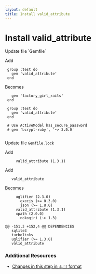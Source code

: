 ```yaml
---
layout: default
title: Install valid_attribute
---
```


<h1 id="main">Install valid_attribute</h1>
Update file `Gemfile`

Add
<pre><code> group :test do
   gem &#39;valid_attribute&#39;
 end</code></pre>


Becomes
<pre><code>   gem &#39;factory_girl_rails&#39;
 end
&nbsp;
 group :test do
   gem &#39;valid_attribute&#39;
 end
&nbsp;
 # Use ActiveModel has_secure_password
 # gem &#39;bcrypt-ruby&#39;, &#39;~&gt; 3.0.0&#39;
&nbsp;
</code></pre>


Update file `Gemfile.lock`

Add
<pre><code>     valid_attribute (1.3.1)</code></pre>


Add
<pre><code>   valid_attribute</code></pre>


Becomes
<pre><code>     uglifier (2.3.0)
       execjs (&gt;= 0.3.0)
       json (&gt;= 1.8.0)
     valid_attribute (1.3.1)
     xpath (2.0.0)
       nokogiri (~&gt; 1.3)
&nbsp;
@@ -151,3 +152,4 @@ DEPENDENCIES
   sqlite3
   turbolinks
   uglifier (&gt;= 1.3.0)
   valid_attribute
</code></pre>



### Additional Resources

* [Changes in this step in `diff` format](https://github.com/software-academy/rails_getting_started_bdd/commit/141dcc0672943f47558b9b14749d14646fadc83b)

